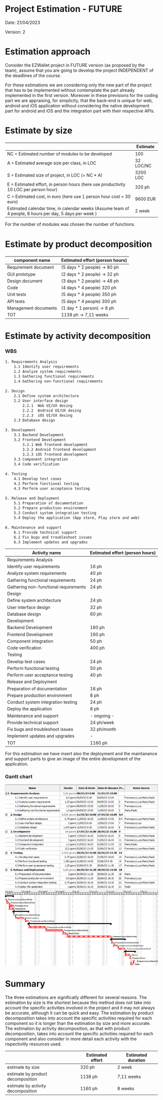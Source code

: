 # Project Estimation - FUTURE
Date: 21/04/2023

Version: 2


# Estimation approach
Consider the EZWallet  project in FUTURE version (as proposed by the team), assume that you are going to develop the project INDEPENDENT of the deadlines of the course. 

For these estimations we are considering only the new part of the project that has to be implemented without contemplate the part already implemented in the first version. Moreover in these previsions for the coding part we are appraising, for simplicity, that the back-end is unique for web, android and iOS application without considering the native development part for android and iOS and the integration part with their respective APIs.

# Estimate by size
### 


|             | Estimate                        |             
| ----------- | ------------------------------- |  
| NC =  Estimated number of modules to be developed   | 100 |    
| A = Estimated average size per class, in LOC        | 32 LOC/NC | 
| S = Estimated size of project, in LOC (= NC * A)    | 3200 LOC |
| E = Estimated effort, in person hours (here use productivity 10 LOC per person hour)  | 320 ph |   
| C = Estimated cost, in euro (here use 1 person hour cost = 30 euro) | 9600 EUR | 
| Estimated calendar time, in calendar weeks (Assume team of 4 people, 8 hours per day, 5 days per week ) | 2 week |               

For the number of modules was chosen the number of functions.

# Estimate by product decomposition
### 
|         component name    | Estimated effort (person hours)   |             
| ----------- | ------------------------------- | 
| Requirement document | (5 days * 2 people) -> 80 ph |
| GUI prototype | (2 days * 2 people) -> 32 ph |
| Design document | (3 days * 2 people) -> 48 ph |
| Code | (4 days * 4 people) 320 ph |
| Unit tests | (5 days * 4 people) 350 ph |
| API tests | (5 days * 4 people) 300 ph |
| Management documents | (1 day * 1 person) -> 8 ph  |
| TOT | 1138 ph -> 7,11 weeks |



# Estimate by activity decomposition

### WBS
 
    1. Requirements Analysis
        1.1 Identify user requirements
        1.2 Analyze system requirements
        1.3 Gathering functional requirements
        1.4 Gathering non-functional requirements

    2. Design
        2.1 Define system architecture
        2.2 User interface design
            2.2.1  Web UI/UX desing
            2.2.2  Android UI/UX desing
            2.2.3  iOS UI/UX desing
        2.3 Database design

    3. Development
        3.1 Backend Development
		3.2 Frontend Development
            3.2.1 Web frontend development
            3.2.2 Android frontend development
            3.2.3 iOS frontend development
        3.3 Component integration
        3.4 Code verification

    4. Testing
        4.1 Develop test cases
        4.2 Perform functional testing
        4.3 Perform user acceptance testing

    5. Release and Deployment
        5.1 Preparation of documentation
        5.2 Prepare production environment
        5.3 Conduct system integration testing
        5.4 Deploy the application (App store, Play store and web)

    6. Maintenance and support
        6.1 Provide technical support
        6.2 Fix bugs and troubleshoot issues
        6.3 Implement updates and upgrades 


|         Activity name    | Estimated effort (person hours)   |             
| ----------- | ------------------------------- | 
| Requirements Analysis | |
| Identify user requirements | 16 ph |
| Analyze system requirements | 40 ph |
| Gathering functional requirements | 24 ph |
| Gathering non-functional requirements | 24 ph |
| Design | |
| Define system architecture | 24 ph |
| User interface design | 32 ph |
| Database design | 60 ph |
| Development | |
| Backend Development | 160 ph |
| Frontend Development | 160 ph |
| Component integration | 50 ph |
| Code verification | 400 ph |
| Testing | |
| Develop test cases | 24 ph |
| Perform functional testing | 50 ph |
| Perform user acceptance testing | 40 ph |
| Release and Deployment | |
| Preparation of documentation | 16 ph |
| Prepare production environment | 8 ph |
| Conduct system integration testing | 24 ph |
| Deploy the application | 8 ph |
| Maintenance and support | - ongoing - |
| Provide technical support | 24 ph/week |
| Fix bugs and troubleshoot issues | 32 ph/month |
| Implement updates and upgrades | - |
| TOT | 1160 ph |

For this estimation we have insert also the deployment and the maintanance and support parts to give an image of the entire development of the application.

### Gantt chart

![Gantt chart](images/WBS_Gantt_chart_EstimationV2.png)
![Gantt chart](images/Gantt_chart_EstimationV2.png)

# Summary

The three estimations are significatly different for several reasons. 
The estimation by size is the shortest because this method does not take into account the specific activities involved in the project and it may not always be accurate, although it can be quick and easy. 
The estimation by product decomposition takes into account the specific activities required for each component so it is longer than the estimation by size and more accurate. 
The estimation by activity decomposition, as that with product decomposition, takes into account the specific activities required for each component and also consider in more detail each activity with the rispectivitly resources used. 

|             | Estimated effort                        |   Estimated duration |          
| ----------- | ------------------------------- | ---------------|
| estimate by size | 320 ph | 2 week|
| estimate by product decomposition | 1138 ph | 7,11 weeks |
| estimate by activity decomposition | 1160 ph | 8 weeks |